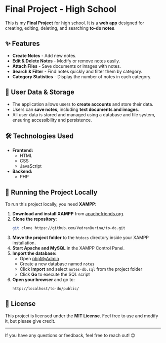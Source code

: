 # Final Project - High School

This is my **Final Project** for high school. It is a **web app** designed for creating, editing, deleting, and searching **to-do notes**.

## ✨ Features

- **Create Notes** - Add new notes.
- **Edit & Delete Notes** - Modify or remove notes easily.
- **Attach Files** - Save documents or images with notes.
- **Search & Filter** - Find notes quickly and filter them by category.
- **Category Statistics** - Display the number of notes in each category.

## 🔐 User Data & Storage

- The application allows users to **create accounts** and store their data.
- Users can **save notes**, including **text documents and images**.
- All user data is stored and managed using a database and file system, ensuring accessibility and persistence.

## 🛠 Technologies Used

- **Frontend:**
  - HTML
  - CSS
  - JavaScript
- **Backend:**
  - PHP

## 🚀 Running the Project Locally

To run this project locally, you need **XAMPP**:

1. **Download and install XAMPP** from [apachefriends.org](https://www.apachefriends.org/).
2. **Clone the repository:**
   ```bash
   git clone https://github.com/VedranBurina/to-do.git
   ```
3. **Move the project folder** to the `htdocs` directory inside your XAMPP installation.
4. **Start Apache and MySQL** in the XAMPP Control Panel.
5. **Import the database:**
   - Open [phpMyAdmin](http://localhost/phpmyadmin/)
   - Create a new database named `notes`
   - Click **Import** and select `notes-db.sql` from the project folder
   - Click **Go** to execute the SQL script
6. **Open your browser** and go to:
   ```
   http://localhost/to-do/public/
   ```

## 📜 License

This project is licensed under the **MIT License**. Feel free to use and modify it, but please give credit.

---

If you have any questions or feedback, feel free to reach out! 😊
